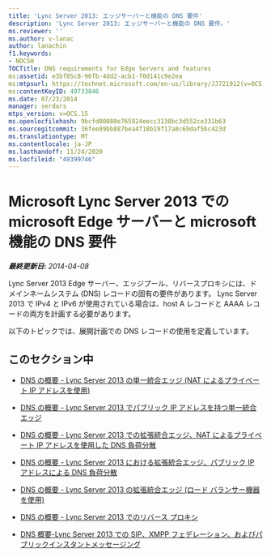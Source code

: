 ```yaml
---
title: 'Lync Server 2013: エッジサーバーと機能の DNS 要件'
description: 'Lync Server 2013: エッジサーバーと機能の DNS 要件。'
ms.reviewer: ''
ms.author: v-lanac
author: lanachin
f1.keywords:
- NOCSH
TOCTitle: DNS requirements for Edge Servers and features
ms:assetid: e3bf05c8-96fb-4dd2-acb1-f0d141c9e2ea
ms:mtpsurl: https://technet.microsoft.com/en-us/library/JJ721912(v=OCS.15)
ms:contentKeyID: 49733846
ms.date: 07/23/2014
manager: serdars
mtps_version: v=OCS.15
ms.openlocfilehash: 9bcfd00080e765924eecc3138bc3d552ce331b63
ms.sourcegitcommit: 36fee89bb887bea4f18b19f17a8c69daf5bc423d
ms.translationtype: MT
ms.contentlocale: ja-JP
ms.lasthandoff: 11/24/2020
ms.locfileid: "49399746"
---
```

# <a name="dns-requirements-for-edge-servers-and-features-in-lync-server-2013"></a>Microsoft Lync Server 2013 での microsoft Edge サーバーと microsoft 機能の DNS 要件

<div data-xmlns="http://www.w3.org/1999/xhtml">

<div class="topic" data-xmlns="http://www.w3.org/1999/xhtml" data-msxsl="urn:schemas-microsoft-com:xslt" data-cs="https://msdn.microsoft.com/">

<div data-asp="https://msdn2.microsoft.com/asp">



</div>

<div id="mainSection">

<div id="mainBody">

<span> </span>

_**最終更新日:** 2014-04-08_

Lync Server 2013 Edge サーバー、エッジプール、リバースプロキシには、ドメインネームシステム (DNS) レコードの固有の要件があります。 Lync Server 2013 で IPv4 と IPv6 が使用されている場合は、host A レコードと AAAA レコードの両方を計画する必要があります。

以下のトピックでは、展開計画での DNS レコードの使用を定義しています。

<div>

## <a name="in-this-section"></a>このセクション中

  - [DNS の概要 - Lync Server 2013 の単一統合エッジ (NAT によるプライベート IP アドレスを使用)](lync-server-2013-dns-summary-single-consolidated-edge-with-private-ip-addresses-using-nat.md)

  - [DNS の概要 - Lync Server 2013 でパブリック IP アドレスを持つ単一統合エッジ](lync-server-2013-dns-summary-single-consolidated-edge-with-public-ip-addresses.md)

  - [DNS の概要 - Lync Server 2013 での拡張統合エッジ、NAT によるプライベート IP アドレスを使用した DNS 負荷分散](lync-server-2013-dns-summary-scaled-consolidated-edge-dns-load-balancing-with-private-ip-addresses-using-nat.md)

  - [DNS の概要 - Lync Server 2013 における拡張統合エッジ、パブリック IP アドレスによる DNS 負荷分散](lync-server-2013-dns-summary-scaled-consolidated-edge-dns-load-balancing-with-public-ip-addresses.md)

  - [DNS の概要 - Lync Server 2013 の拡張統合エッジ (ロード バランサー機器を使用)](lync-server-2013-dns-summary-scaled-consolidated-edge-with-hardware-load-balancers.md)

  - [DNS の概要 - Lync Server 2013 でのリバース プロキシ](lync-server-2013-dns-summary-reverse-proxy.md)

  - [DNS 概要-Lync Server 2013 での SIP、XMPP フェデレーション、およびパブリックインスタントメッセージング](lync-server-2013-dns-summary-sip-xmpp-federation-and-public-instant-messaging.md)

</div>

</div>

<span> </span>

</div>

</div>

</div>

